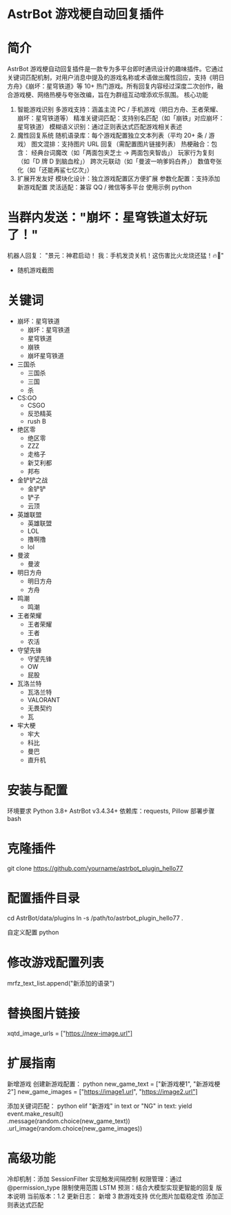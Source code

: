 # AstrBot 游戏梗自动回复插件
# 简介
AstrBot 游戏梗自动回复插件是一款专为多平台即时通讯设计的趣味插件。它通过关键词匹配机制，对用户消息中提及的游戏名称或术语做出魔性回应，支持《明日方舟》《崩坏：星穹铁道》等 10+ 热门游戏。所有回复内容经过深度二次创作，融合游戏梗、网络热梗与夸张改编，旨在为群组互动增添欢乐氛围。
核心功能
1. 智能游戏识别
多游戏支持：涵盖主流 PC / 手机游戏（明日方舟、王者荣耀、崩坏：星穹铁道等）
精准关键词匹配：支持别名匹配（如「崩铁」对应崩坏：星穹铁道）
模糊语义识别：通过正则表达式匹配游戏相关表述
2. 魔性回复系统
随机语录库：每个游戏配置独立文本列表（平均 20+ 条 / 游戏）
图文混排：支持图片 URL 回复（需配置图片链接列表）
热梗融合：包含：
经典台词魔改（如「两面包夹芝士 → 两面包夹智齿」）
玩家行为复刻（如「D 牌 D 到脑血栓」）
跨次元联动（如「曼波一响爹妈白养」）
数值夸张化（如「还能再鲨七亿次」）
3. 扩展开发友好
模块化设计：独立游戏配置区方便扩展
参数化配置：支持添加新游戏配置
灵活适配：兼容 QQ / 微信等多平台
使用示例
python
# 当群内发送："崩坏：星穹铁道太好玩了！"
机器人回复：
"景元：神君启动！ 我：手机发烫关机！这伤害比火龙烧还猛！🔥🐉"
+ 随机游戏截图
# 关键词
- 崩坏：星穹铁道
  - 崩坏：星穹铁道
  - 星穹铁道
  - 崩铁
  - 崩坏星穹铁道
- 三国杀
  - 三国杀
  - 三国
  - 杀
- CS:GO
  - CSGO
  - 反恐精英
  - rush B
- 绝区零
  - 绝区零
  - ZZZ
  - 走格子
  - 新艾利都
  - 邦布
- 金铲铲之战
  - 金铲铲
  - 铲子
  - 云顶
- 英雄联盟
  - 英雄联盟
  - LOL
  - 撸啊撸
  - lol
- 曼波
  - 曼波
- 明日方舟
  - 明日方舟
  - 方舟
- 鸣潮
  - 鸣潮
- 王者荣耀
  - 王者荣耀
  - 王者
  - 农活
- 守望先锋
  - 守望先锋
  - OW
  - 屁股
- 瓦洛兰特
  - 瓦洛兰特
  - VALORANT
  - 无畏契约
  - 瓦
- 牢大梗
  - 牢大
  - 科比
  - 曼巴
  - 直升机
# 安装与配置
环境要求
Python 3.8+
AstrBot v3.4.34+
依赖库：requests, Pillow
部署步骤
bash
# 克隆插件
git clone https://github.com/yourname/astrbot_plugin_hello77
# 配置插件目录
cd AstrBot/data/plugins
ln -s /path/to/astrbot_plugin_hello77 .

自定义配置
python
# 修改游戏配置列表
mrfz_text_list.append("新添加的语录")
# 替换图片链接
xqtd_image_urls = ["https://new-image.url"]

# 扩展指南
新增游戏
创建新游戏配置：
python
new_game_text = ["新游戏梗1", "新游戏梗2"]
new_game_images = ["https://image1.url", "https://image2.url"]


添加关键词匹配：
python
elif "新游戏" in text or "NG" in text:
    yield event.make_result() \
        .message(random.choice(new_game_text)) \
        .url_image(random.choice(new_game_images))


# 高级功能
冷却机制：添加 SessionFilter 实现触发间隔控制
权限管理：通过 @permission_type 限制使用范围
LSTM 预测：结合大模型实现更智能的回复
版本说明
当前版本：1.2
更新日志：
新增 3 款游戏支持
优化图片加载稳定性
添加正则表达式匹配
